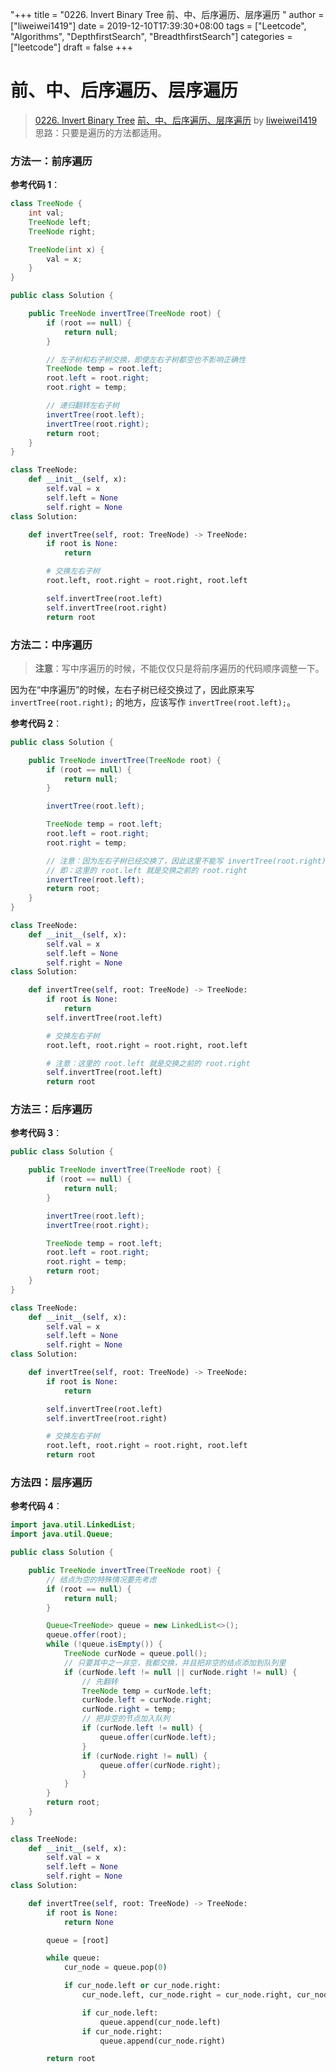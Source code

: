 "+++
title = "0226. Invert Binary Tree 前、中、后序遍历、层序遍历 "
author = ["liweiwei1419"]
date = 2019-12-10T17:39:30+08:00
tags = ["Leetcode", "Algorithms", "DepthfirstSearch", "BreadthfirstSearch"]
categories = ["leetcode"]
draft = false
+++

# 前、中、后序遍历、层序遍历

> [0226. Invert Binary Tree](https://leetcode-cn.com/problems/invert-binary-tree/)
> [前、中、后序遍历、层序遍历](https://leetcode-cn.com/problems/invert-binary-tree/solution/qian-zhong-hou-xu-bian-li-ceng-xu-bian-li-by-liwei/) by [liweiwei1419](https://leetcode-cn.com/u/liweiwei1419/)
思路：只要是遍历的方法都适用。

### 方法一：前序遍历

**参考代码 1**：

```Java
class TreeNode {
    int val;
    TreeNode left;
    TreeNode right;

    TreeNode(int x) {
        val = x;
    }
}

public class Solution {

    public TreeNode invertTree(TreeNode root) {
        if (root == null) {
            return null;
        }

        // 左子树和右子树交换，即使左右子树都空也不影响正确性
        TreeNode temp = root.left;
        root.left = root.right;
        root.right = temp;

        // 递归翻转左右子树
        invertTree(root.left);
        invertTree(root.right);
        return root;
    }
}
```
```Python
class TreeNode:
    def __init__(self, x):
        self.val = x
        self.left = None
        self.right = None
class Solution:

    def invertTree(self, root: TreeNode) -> TreeNode:
        if root is None:
            return

        # 交换左右子树
        root.left, root.right = root.right, root.left

        self.invertTree(root.left)
        self.invertTree(root.right)
        return root
```

### 方法二：中序遍历

> **注意**：写中序遍历的时候，不能仅仅只是将前序遍历的代码顺序调整一下。

因为在“中序遍历”的时候，左右子树已经交换过了，因此原来写 `invertTree(root.right);` 的地方，应该写作 `invertTree(root.left);`。

**参考代码 2**：

```Java
public class Solution {

    public TreeNode invertTree(TreeNode root) {
        if (root == null) {
            return null;
        }

        invertTree(root.left);

        TreeNode temp = root.left;
        root.left = root.right;
        root.right = temp;

        // 注意：因为左右子树已经交换了，因此这里不能写 invertTree(root.right);
        // 即：这里的 root.left 就是交换之前的 root.right
        invertTree(root.left);
        return root;
    }
}
```
```Python
class TreeNode:
    def __init__(self, x):
        self.val = x
        self.left = None
        self.right = None
class Solution:

    def invertTree(self, root: TreeNode) -> TreeNode:
        if root is None:
            return
        self.invertTree(root.left)

        # 交换左右子树
        root.left, root.right = root.right, root.left

        # 注意：这里的 root.left 就是交换之前的 root.right
        self.invertTree(root.left)
        return root
```

### 方法三：后序遍历

**参考代码 3**：

```Java
public class Solution {

    public TreeNode invertTree(TreeNode root) {
        if (root == null) {
            return null;
        }

        invertTree(root.left);
        invertTree(root.right);

        TreeNode temp = root.left;
        root.left = root.right;
        root.right = temp;
        return root;
    }
}
```
```Python
class TreeNode:
    def __init__(self, x):
        self.val = x
        self.left = None
        self.right = None
class Solution:

    def invertTree(self, root: TreeNode) -> TreeNode:
        if root is None:
            return

        self.invertTree(root.left)
        self.invertTree(root.right)

        # 交换左右子树
        root.left, root.right = root.right, root.left
        return root
```

### 方法四：层序遍历

**参考代码 4**：

```Java
import java.util.LinkedList;
import java.util.Queue;

public class Solution {

    public TreeNode invertTree(TreeNode root) {
        // 结点为空的特殊情况要先考虑
        if (root == null) {
            return null;
        }

        Queue<TreeNode> queue = new LinkedList<>();
        queue.offer(root);
        while (!queue.isEmpty()) {
            TreeNode curNode = queue.poll();
            // 只要其中之一非空，我都交换，并且把非空的结点添加到队列里
            if (curNode.left != null || curNode.right != null) {
                // 先翻转
                TreeNode temp = curNode.left;
                curNode.left = curNode.right;
                curNode.right = temp;
                // 把非空的节点加入队列
                if (curNode.left != null) {
                    queue.offer(curNode.left);
                }
                if (curNode.right != null) {
                    queue.offer(curNode.right);
                }
            }
        }
        return root;
    }
}
```
```Python
class TreeNode:
    def __init__(self, x):
        self.val = x
        self.left = None
        self.right = None
class Solution:

    def invertTree(self, root: TreeNode) -> TreeNode:
        if root is None:
            return None

        queue = [root]

        while queue:
            cur_node = queue.pop(0)

            if cur_node.left or cur_node.right:
                cur_node.left, cur_node.right = cur_node.right, cur_node.left

                if cur_node.left:
                    queue.append(cur_node.left)
                if cur_node.right:
                    queue.append(cur_node.right)

        return root
```